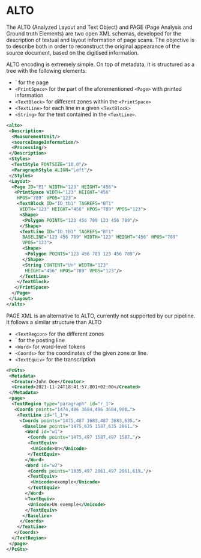 # ALTO

The ALTO (Analyzed Layout and Text Object) and PAGE (Page Analysis and Ground truth Elements) are two open XML schemas, developed for the description of textual and layout information of page scans. The objective is to describe both in order to reconstruct the original appearance of the source document, based on the digitised information.

ALTO encoding is extremely simple. On top of metadata, it is structured as a tree with the following elements:

- `<Page> for the page
- `<PrintSpace>` for the part of the aforementioned `<Page>` with printed information
- `<TextBlock>` for different zones within the `<PrintSpace>`
- `<TextLine>` for each line in a given `<TextBlock>`
- `<String>` for the text contained in the `<TextLine>`.

```xml
<alto>
 <Description>
  <MeasurementUnit/>
  <sourceImageInformation/>
  <Processing/>
 </Description>
 <Styles>
  <TextStyle FONTSIZE="10.0"/>
  <ParagraphStyle ALIGN="Left"/>
 </Styles>
 <Layout>
  <Page ID="P1" WIDTH="123" HEIGHT="456">
   <PrintSpace WIDTH="123" HEIGHT="456"
    HPOS="789" VPOS="123">
    <TextBlock ID="ID_tb1" TAGREFS="BT1"
     WIDTH="123" HEIGHT="456" HPOS="789" VPOS="123">
     <Shape>
      <Polygon POINTS="123 456 789 123 456 789"/>
     </Shape>
     <TextLine ID="ID_tb1" TAGREFS="BT1"
      BASELINE="123 456 789" WIDTH="123" HEIGHT="456" HPOS="789"
      VPOS="123">
      <Shape>
       <Polygon POINTS="123 456 789 123 456 789"/>
      </Shape>
      <String CONTENT="Un" WIDTH="123"
       HEIGHT="456" HPOS="789" VPOS="123"/>
     </TextLine>
    </TextBlock>
   </PrintSpace>
  </Page>
 </Layout>
</alto>
```

PAGE XML is an alternative to ALTO, currently not supported by our pipeline. It follows a similar structure than ALTO

- `<TextRegion>` for the different zones
- `<Baseline> for the posting line
- `<Word>` for word-level tokens
- `<Coords>` for the coordinates of the given zone or line.
- `<TextEquiv>` for the transcription

```xml
<PcGts>
 <Metadata>
  <Creator>John Doe</Creator>
  <Created>2021-11-24T18:41:57.801+02:00</Created>
 </Metadata>
 <page>
  <TextRegion type="paragraph" id="r_1">
   <Coords points="1474,486 3684,486 3684,900…">
    <TextLine id="l_1">
     <Coords points="1475,487 3683,487 3683,635…">
      <Baseline points="1475,635 1587,635 2061…">
       <Word id="w1">
        <Coords points="1475,497 1587,497 1587…"/>
        <TextEquiv>
         <Unicode>Un</Unicode>
        </TextEquiv>
       </Word>
       <Word id="w2">
        <Coords points="1935,497 2061,497 2061,619…"/>
        <TextEquiv>
         <Unicode>exemple</Unicode>
        </TextEquiv>
       </Word>
       <TextEquiv>
        <Unicode>Un exemple</Unicode>
       </TextEquiv>
      </Baseline>
     </Coords>
    </TextLine>
   </Coords>
  </TextRegion>
 </page>
</PcGts>
```


